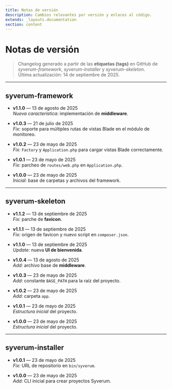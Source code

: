 ```yaml
---
title: Notas de versión
description: Cambios relevantes por versión y enlaces al código.
extends: _layouts.documentation
section: content
---
```


# Notas de versión

> Changelog generado a partir de las **etiquetas (tags)** en GitHub de *syverum-framework*, *syverum-installer* y *syverum-skeleton*.  
> Última actualización: 14 de septiembre de 2025.

---

## syverum-framework

- **v1.1.0** — 13 de agosto de 2025  
  *Nueva característica:* implementación de **middleware**.

- **v1.0.3** — 21 de julio de 2025  
  *Fix:* soporte para múltiples rutas de vistas Blade en el módulo de monitoreo.

- **v1.0.2** — 23 de mayo de 2025  
  *Fix:* `Factory` y `Application.php` para cargar vistas Blade correctamente.

- **v1.0.1** — 23 de mayo de 2025  
  *Fix:* parcheo de `routes/web.php` en `Application.php`.

- **v1.0.0** — 23 de mayo de 2025  
  *Inicial:* base de carpetas y archivos del framework. 

---

## syverum-skeleton

- **v1.1.2** — 13 de septiembre de 2025  
  *Fix:* parche de **favicon**.

- **v1.1.1** — 13 de septiembre de 2025  
  *Fix:* origen de favicon y nuevo script en `composer.json`. 

- **v1.1.0** — 13 de septiembre de 2025  
  *Update:* nueva **UI de bienvenida**.

- **v1.0.4** — 13 de agosto de 2025  
  *Add:* archivo base de **middleware**.

- **v1.0.3** — 23 de mayo de 2025  
  *Add:* constante `BASE_PATH` para la raíz del proyecto.

- **v1.0.2** — 23 de mayo de 2025  
  *Add:* carpeta `app`.

- **v1.0.1** — 23 de mayo de 2025  
  *Estructura inicial* del proyecto.

- **v1.0.0** — 23 de mayo de 2025  
  *Estructura inicial* del proyecto.

---

## syverum-installer

- **v1.0.1** — 23 de mayo de 2025  
  *Fix:* URL de repositorio en `bin/syverum`.

- **v1.0.0** — 23 de mayo de 2025  
  *Add:* CLI inicial para crear proyectos Syverum.

